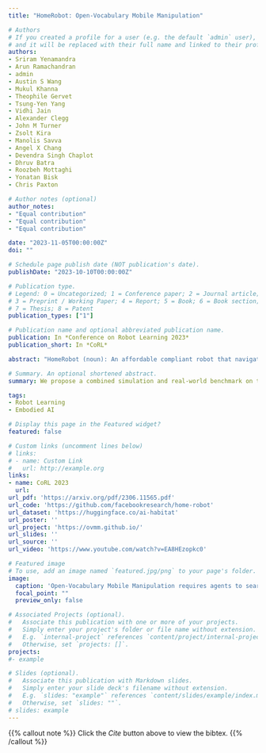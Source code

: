 ```yaml
---
title: "HomeRobot: Open-Vocabulary Mobile Manipulation"

# Authors
# If you created a profile for a user (e.g. the default `admin` user), write the username (folder name) here 
# and it will be replaced with their full name and linked to their profile.
authors:
- Sriram Yenamandra
- Arun Ramachandran
- admin
- Austin S Wang
- Mukul Khanna
- Theophile Gervet
- Tsung-Yen Yang
- Vidhi Jain
- Alexander Clegg
- John M Turner
- Zsolt Kira
- Manolis Savva
- Angel X Chang
- Devendra Singh Chaplot
- Dhruv Batra
- Roozbeh Mottaghi
- Yonatan Bisk
- Chris Paxton

# Author notes (optional)
author_notes:
- "Equal contribution"
- "Equal contribution"
- "Equal contribution"

date: "2023-11-05T00:00:00Z"
doi: ""

# Schedule page publish date (NOT publication's date).
publishDate: "2023-10-10T00:00:00Z"

# Publication type.
# Legend: 0 = Uncategorized; 1 = Conference paper; 2 = Journal article;
# 3 = Preprint / Working Paper; 4 = Report; 5 = Book; 6 = Book section;
# 7 = Thesis; 8 = Patent
publication_types: ["1"]

# Publication name and optional abbreviated publication name.
publication: In *Conference on Robot Learning 2023*
publication_short: In *CoRL*

abstract: "HomeRobot (noun): An affordable compliant robot that navigates homes and manipulates a wide range of objects in order to complete everyday tasks. Open-Vocabulary Mobile Manipulation (OVMM) is the problem of picking any object in any unseen environment, and placing it in a commanded location. This is a foundational challenge for robots to be useful assistants in human environments, because it involves tackling sub-problems from across robotics: perception, language understanding, navigation, and manipulation are all essential to OVMM. In addition, integration of the solutions to these sub-problems poses its own substantial challenges. To drive research in this area, we introduce the HomeRobot OVMM benchmark, where an agent navigates household environments to grasp novel objects and place them on target receptacles. HomeRobot has two components: a simulation component, which uses a large and diverse curated object set in new, high-quality multi-room home environments; and a real-world component, providing a software stack for the low-cost Hello Robot Stretch to encourage replication of real-world experiments across labs. We implement both reinforcement learning and heuristic (model-based) baselines and show evidence of sim-to-real transfer. Our baselines achieve a 20% success rate in the real world; our experiments identify ways future research work improve performance."

# Summary. An optional shortened abstract.
summary: We propose a combined simulation and real-world benchmark on the problem of Open-Vocabulary Mobile Manipulation (OVMM).

tags:
- Robot Learning
- Embodied AI

# Display this page in the Featured widget?
featured: false

# Custom links (uncomment lines below)
# links:
# - name: Custom Link
#   url: http://example.org
links:
- name: CoRL 2023
  url: 
url_pdf: 'https://arxiv.org/pdf/2306.11565.pdf'
url_code: 'https://github.com/facebookresearch/home-robot'
url_dataset: 'https://huggingface.co/ai-habitat'
url_poster: ''
url_project: 'https://ovmm.github.io/'
url_slides: ''
url_source: ''
url_video: 'https://www.youtube.com/watch?v=EA8HEzopkc0'

# Featured image
# To use, add an image named `featured.jpg/png` to your page's folder. 
image: 
  caption: 'Open-Vocabulary Mobile Manipulation requires agents to search for a previously unseen object at a particular location, and move it to the correct receptacle'
  focal_point: ""
  preview_only: false

# Associated Projects (optional).
#   Associate this publication with one or more of your projects.
#   Simply enter your project's folder or file name without extension.
#   E.g. `internal-project` references `content/project/internal-project/index.md`.
#   Otherwise, set `projects: []`.
projects:
#- example

# Slides (optional).
#   Associate this publication with Markdown slides.
#   Simply enter your slide deck's filename without extension.
#   E.g. `slides: "example"` references `content/slides/example/index.md`.
#   Otherwise, set `slides: ""`.
# slides: example
---
```


{{% callout note %}}
Click the *Cite* button above to view the bibtex.
{{% /callout %}}